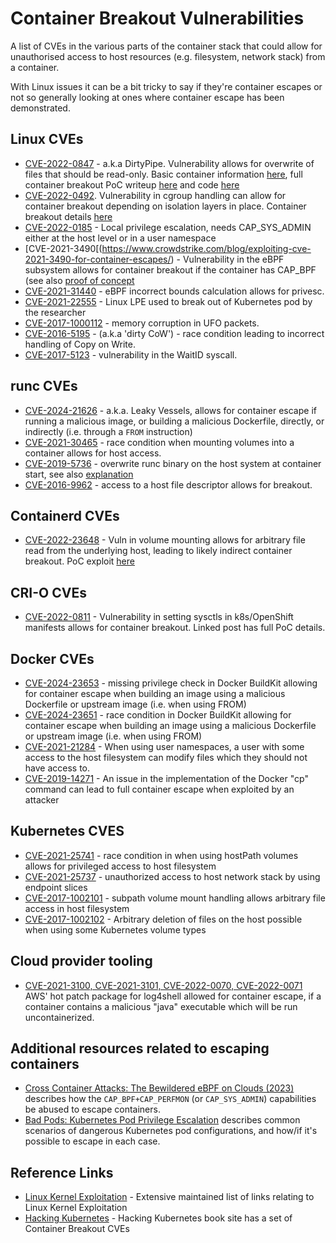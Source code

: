 # Container Breakout Vulnerabilities

A list of CVEs in the various parts of the container stack that could allow for unauthorised access to host resources (e.g. filesystem, network stack) from a container.

With Linux issues it can be a bit tricky to say if they're container escapes or not so generally looking at ones where container escape has been demonstrated.


## Linux CVEs

- [CVE-2022-0847](https://dirtypipe.cm4all.com/) - a.k.a DirtyPipe. Vulnerability allows for overwrite of files that should be read-only. Basic container information [here](https://blog.aquasec.com/cve-2022-0847-dirty-pipe-linux-vulnerability), full container breakout PoC writeup [here](https://www.datadoghq.com/blog/engineering/dirty-pipe-container-escape-poc/) and code [here](https://github.com/DataDog/dirtypipe-container-breakout-poc)
- [CVE-2022-0492](https://access.redhat.com/security/cve/cve-2022-0492). Vulnerability in cgroup handling can allow for container breakout depending on isolation layers in place. Container breakout details [here](https://unit42.paloaltonetworks.com/cve-2022-0492-cgroups/)
- [CVE-2022-0185](https://www.willsroot.io/2022/01/cve-2022-0185.html) - Local privilege escalation, needs CAP_SYS_ADMIN either at the host level or in a user namespace
- [CVE-2021-3490[(https://www.crowdstrike.com/blog/exploiting-cve-2021-3490-for-container-escapes/) - Vulnerability in the eBPF subsystem allows for container breakout if the container has CAP_BPF (see also [proof of concept](https://github.com/chompie1337/Linux_LPE_eBPF_CVE-2021-3490)
- [CVE-2021-31440](https://www.zerodayinitiative.com/blog/2021/5/26/cve-2021-31440-an-incorrect-bounds-calculation-in-the-linux-kernel-ebpf-verifier) - eBPF incorrect bounds calculation allows for privesc.
- [CVE-2021-22555](https://google.github.io/security-research/pocs/linux/cve-2021-22555/writeup.html) - Linux LPE used to break out of Kubernetes pod by the researcher
- [CVE-2017-1000112](https://capsule8.com/blog/practical-container-escape-exercise/) - memory corruption in UFO packets.
- [CVE-2016-5195](https://cve.mitre.org/cgi-bin/cvename.cgi?name=cve-2016-5195) - (a.k.a 'dirty CoW') - race condition leading to incorrect handling of Copy on Write.
- [CVE-2017-5123](https://cve.mitre.org/cgi-bin/cvename.cgi?name=CVE-2017-5123) - vulnerability in the WaitID syscall.

## runc CVEs

- [CVE-2024-21626](https://snyk.io/blog/leaky-vessels-docker-runc-container-breakout-vulnerabilities/) - a.k.a. Leaky Vessels, allows for container escape if running a malicious image, or building a malicious Dockerfile, directly, or indirectly (i.e. through a `FROM` instruction)
- [CVE-2021-30465](http://blog.champtar.fr/runc-symlink-CVE-2021-30465/) - race condition when mounting volumes into a container allows for host access.
- [CVE-2019-5736](https://blog.dragonsector.pl/2019/02/cve-2019-5736-escape-from-docker-and.html) - overwrite runc binary on the host system at container start, see also [explanation](https://unit42.paloaltonetworks.com/breaking-docker-via-runc-explaining-cve-2019-5736/)
- [CVE-2016-9962](https://bugzilla.suse.com/show_bug.cgi?id=1012568#c2) - access to a host file descriptor allows for breakout.

## Containerd CVEs
- [CVE-2022-23648](https://bugs.chromium.org/p/project-zero/issues/detail?id=2244) - Vuln in volume mounting allows for arbitrary file read from the underlying host, leading to likely indirect container breakout. PoC exploit [here](https://github.com/raesene/CVE-2022-23648-POC)

## CRI-O CVEs
- [CVE-2022-0811](https://www.crowdstrike.com/blog/cr8escape-new-vulnerability-discovered-in-cri-o-container-engine-cve-2022-0811/) - Vulnerability in setting sysctls in k8s/OpenShift manifests allows for container breakout. Linked post has full PoC details.

## Docker CVEs

- [CVE-2024-23653](https://snyk.io/blog/cve-2024-23653-buildkit-grpc-securitymode-privilege-check/) - missing privilege check in Docker BuildKit allowing for container escape when building an image using a malicious Dockerfile or upstream image (i.e. when using FROM)
- [CVE-2024-23651](https://snyk.io/blog/cve-2024-23651-docker-buildkit-mount-cache-race/) - race condition in Docker BuildKit allowing for container escape when building an image using a malicious Dockerfile or upstream image (i.e. when using FROM)
- [CVE-2021-21284](https://github.com/moby/moby/security/advisories/GHSA-7452-xqpj-6rpc) - When using user namespaces, a user with some access to the host filesystem can modify files which they should not have access to.
- [CVE-2019-14271](https://unit42.paloaltonetworks.com/docker-patched-the-most-severe-copy-vulnerability-to-date-with-cve-2019-14271/) - An issue in the implementation of the Docker "cp" command can lead to full container escape when exploited by an attacker

## Kubernetes CVES
- [CVE-2021-25741](https://groups.google.com/g/kubernetes-security-announce/c/nyfdhK24H7s) - race condition in when using hostPath volumes allows for privileged access to host filesystem
- [CVE-2021-25737](https://groups.google.com/g/kubernetes-security-announce/c/xAiN3924thY) - unauthorized access to host network stack by using endpoint slices
- [CVE-2017-1002101](https://github.com/kubernetes/kubernetes/issues/60813) - subpath volume mount handling allows arbitrary file access in host filesystem
- [CVE-2017-1002102](https://github.com/kubernetes/kubernetes/issues/60814) - Arbitrary deletion of files on the host possible when using some Kubernetes volume types

## Cloud provider tooling

- [CVE-2021-3100, CVE-2021-3101, CVE-2022-0070, CVE-2022-0071](https://unit42.paloaltonetworks.com/aws-log4shell-hot-patch-vulnerabilities/) AWS' hot patch package for log4shell allowed for container escape, if a container contains a malicious "java" executable which will be run uncontainerized.

## Additional resources related to escaping containers

- [Cross Container Attacks: The Bewildered eBPF on Clouds (2023)](https://www.usenix.org/system/files/usenixsecurity23-he.pdf) describes how the `CAP_BPF+CAP_PERFMON` 
 (or `CAP_SYS_ADMIN`) capabilities be abused to escape containers.
- [Bad Pods: Kubernetes Pod Privilege Escalation](https://bishopfox.com/blog/kubernetes-pod-privilege-escalation) describes common scenarios of dangerous Kubernetes pod configurations, and how/if it's possible to escape in each case.

## Reference Links

- [Linux Kernel Exploitation](https://github.com/xairy/linux-kernel-exploitation/blob/master/README.md) - Extensive maintained list of links relating to Linux Kernel Exploitation
- [Hacking Kubernetes](https://hacking-kubernetes.info/) - Hacking Kubernetes book site has a set of Container Breakout CVEs
